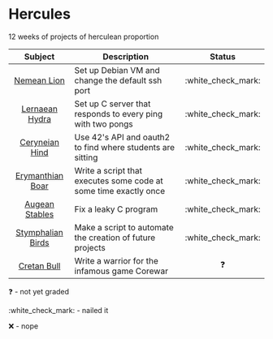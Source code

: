 # Hercules

12 weeks of projects of herculean proportion

| Subject                                    | Description                                                      | Status               |
| :-:                                        | -                                                                | :-:                  |
| [Nemean Lion](00_nemean_lion/)             | Set up Debian VM and change the default ssh port                 | :white\_check\_mark: |
| [Lernaean Hydra](01_lernaean_hydra/)       | Set up C server that responds to every ping with two pongs       | :white\_check\_mark: |
| [Ceryneian Hind](02_ceryneian_hind/)       | Use 42's API and oauth2 to find where students are sitting       | :white\_check\_mark: |
| [Erymanthian Boar](03_erymanthian_boar/)   | Write a script that executes some code at some time exactly once | :white\_check\_mark: |
| [Augean Stables](04_augean_stables/)       | Fix a leaky C program                                            | :white\_check\_mark: |
| [Stymphalian Birds](05_stymphalian_birds/) | Make a script to automate the creation of future projects        | :white\_check\_mark: |
| [Cretan Bull](06_cretan_bull/)             | Write a warrior for the infamous game Corewar                    | :question:           |

:question:				- not yet graded

:white\_check\_mark:	- nailed it

:x:						- nope
